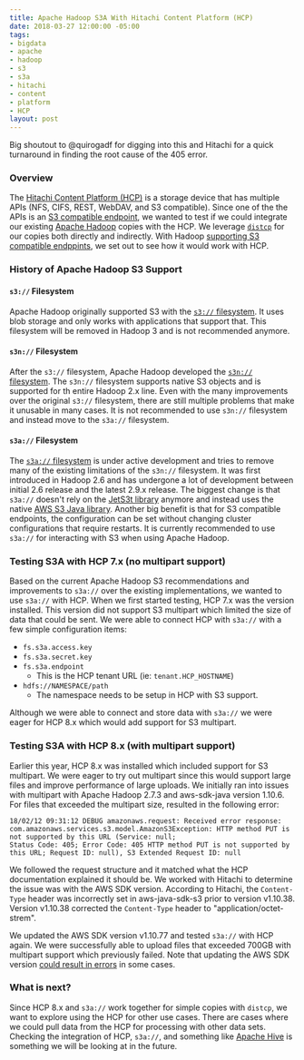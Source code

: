 ```yaml
---
title: Apache Hadoop S3A With Hitachi Content Platform (HCP)
date: 2018-03-27 12:00:00 -05:00
tags:
- bigdata
- apache
- hadoop
- s3
- s3a
- hitachi
- content
- platform
- HCP
layout: post
---
```


Big shoutout to @quirogadf for digging into this and Hitachi for a quick turnaround in finding the root cause of the 405 error.

### Overview
The [Hitachi Content Platform (HCP)](https://www.hitachivantara.com/en-us/products/cloud-object-platform/content-platform.html) is a storage device that has multiple APIs (NFS, CIFS, REST, WebDAV, and S3 compatible). Since one of the the APIs is an [S3 compatible endpoint](https://knowledge.hds.com/Documents/Storage/Content_Platform/7.1.2/Manage_an_HCP_system/Using_Hitachi_API_for_Amazon_S3), we wanted to test if we could integrate our existing [Apache Hadoop](https://hadoop.apache.org/) copies with the HCP. We leverage [`distcp`](https://hadoop.apache.org/docs/stable/hadoop-distcp/DistCp.html) for our copies both directly and indirectly. With Hadoop [supporting S3 compatible endppints](https://hadoop.apache.org/docs/stable/hadoop-aws/tools/hadoop-aws/index.html), we set out to see how it would work with HCP. 

### History of Apache Hadoop S3 Support
#### `s3://` Filesystem
Apache Hadoop originally supported S3 with the [`s3://` filesystem](https://hadoop.apache.org/docs/stable/hadoop-aws/tools/hadoop-aws/index.html#S3). It uses blob storage and only works with applications that support that. This filesystem will be removed in Hadoop 3 and is not recommended anymore.

#### `s3n://` Filesystem
After the `s3://` filesystem, Apache Hadoop developed the [`s3n://` filesystem](https://hadoop.apache.org/docs/stable/hadoop-aws/tools/hadoop-aws/index.html#S3N). The `s3n://` filesystem supports native S3 objects and is supported for th entire Hadoop 2.x line. Even with the many improvements over the original `s3://` filesystem, there are still multiple problems that make it unusable in many cases. It is not recommended to use `s3n://` filesystem and instead move to the `s3a://` filesystem.

#### `s3a://` Filesystem
The [`s3a://` filesystem](https://hadoop.apache.org/docs/stable/hadoop-aws/tools/hadoop-aws/index.html#S3A) is under active development and tries to remove many of the existing limitations of the `s3n://` filesystem. It was first introduced in Hadoop 2.6 and has undergone a lot of development between initial 2.6 release and the latest 2.9.x release. The biggest change is that `s3a://` doesn't rely on the [JetS3t library](http://www.jets3t.org/) anymore and instead uses the native [AWS S3 Java library](https://aws.amazon.com/sdk-for-java/). Another big benefit is that for S3 compatible endpoints, the configuration can be set without changing cluster configurations that require restarts. It is currently recommended to use `s3a://` for interacting with S3 when using Apache Hadoop.

### Testing S3A with HCP 7.x (no multipart support)
Based on the current Apache Hadoop S3 recommendations and improvements to `s3a://` over the existing implementations, we wanted to use `s3a://` with HCP. When we first started testing, HCP 7.x was the version installed. This version did not support S3 multipart which limited the size of data that could be sent. We were able to connect HCP with `s3a://` with a few simple configuration items:
* `fs.s3a.access.key`
* `fs.s3a.secret.key`
* `fs.s3a.endpoint`
    * This is the HCP tenant URL (ie: `tenant.HCP_HOSTNAME`)
* `hdfs://NAMESPACE/path`
    * The namespace needs to be setup in HCP with S3 support.

Although we were able to connect and store data with `s3a://` we were eager for HCP 8.x which would add support for S3 multipart.

### Testing S3A with HCP 8.x (with multipart support)
Earlier this year, HCP 8.x was installed which included support for S3 multipart. We were eager to try out multipart since this would support large files and improve performance of large uploads. We initially ran into issues with multipart with Apache Hadoop 2.7.3 and aws-sdk-java version 1.10.6. For files that exceeded the multipart size, resulted in the following error:

```
18/02/12 09:31:12 DEBUG amazonaws.request: Received error response: com.amazonaws.services.s3.model.AmazonS3Exception: HTTP method PUT is not supported by this URL (Service: null;
Status Code: 405; Error Code: 405 HTTP method PUT is not supported by this URL; Request ID: null), S3 Extended Request ID: null
```

We followed the request structure and it matched what the HCP documentation explained it should be. We worked with Hitachi to determine the issue was with the AWS SDK version. According to Hitachi, the `Content-Type` header was incorrectly set in aws-java-sdk-s3 prior to version v1.10.38. Version v1.10.38 corrected the `Content-Type` header to "application/octet-strem". 

We updated the AWS SDK version v1.10.77 and tested `s3a://` with HCP again. We were successfully able to upload files that exceeded 700GB with multipart support which previously failed. Note that updating the AWS SDK version [could result in errors](https://hadoop.apache.org/docs/stable/hadoop-aws/tools/hadoop-aws/index.html#Missing_method_in_com.amazonaws_class) in some cases.

### What is next?
Since HCP 8.x and `s3a://` work together for simple copies with `distcp`, we want to explore using the HCP for other use cases. There are cases where we could pull data from the HCP for processing with other data sets. Checking the integration of HCP, `s3a://`, and something like [Apache Hive](https://hive.apache.org/) is something we will be looking at in the future.

